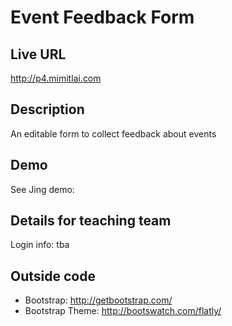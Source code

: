 # Event Feedback Form

## Live URL
<http://p4.mimitlai.com>

## Description
An editable form to collect feedback about events

## Demo
See Jing demo:

## Details for teaching team
Login info: tba

## Outside code
* Bootstrap: http://getbootstrap.com/
* Bootstrap Theme: http://bootswatch.com/flatly/
